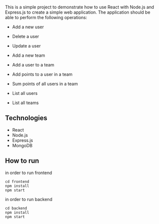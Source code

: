 This is a simple project to demonstrate how to use React with Node.js and Express.js to create a simple web application. The application should be able to perform the following operations:

- Add a new user
- Delete a user
- Update a user
- Add a new team
- Add a user to a team
- Add points to a user in a team
- Sum points of all users in a team

- List all users
- List all teams

## Technologies

- React
- Node.js
- Express.js
- MongoDB

## How to run

in order to run frontend

```
cd frontend
npm install
npm start
```

in order to run backend

```
cd backend
npm install
npm start
```
